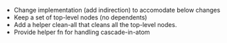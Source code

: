 * Change implementation (add indirection) to accomodate below changes
* Keep a set of top-level nodes (no dependents)
* Add a helper clean-all that cleans all the top-level nodes.
* Provide helper fn for handling cascade-in-atom
